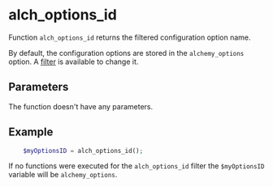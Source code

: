 # alch_options_id

Function `alch_options_id` returns the filtered configuration option name.

By default, the configuration options are stored in the `alchemy_options` option. A [filter](/filters/alch_options_id.md) is available to change it.

## Parameters

The function doesn't have any parameters.

## Example

```php
    $myOptionsID = alch_options_id();
```

If no functions were executed for the `alch_options_id` filter the `$myOptionsID` variable will be `alchemy_options`.